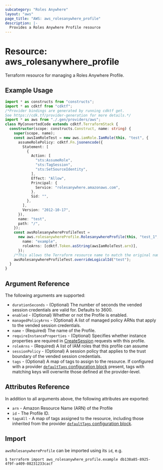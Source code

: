 ```yaml
---
subcategory: "Roles Anywhere"
layout: "aws"
page_title: "AWS: aws_rolesanywhere_profile"
description: |-
  Provides a Roles Anywhere Profile resource
---
```


# Resource: aws_rolesanywhere_profile

Terraform resource for managing a Roles Anywhere Profile.

## Example Usage

```typescript
import * as constructs from "constructs";
import * as cdktf from "cdktf";
/*Provider bindings are generated by running cdktf get.
See https://cdk.tf/provider-generation for more details.*/
import * as aws from "./.gen/providers/aws";
class MyConvertedCode extends cdktf.TerraformStack {
  constructor(scope: constructs.Construct, name: string) {
    super(scope, name);
    const awsIamRoleTest = new aws.iamRole.IamRole(this, "test", {
      assumeRolePolicy: cdktf.Fn.jsonencode({
        Statement: [
          {
            Action: [
              "sts:AssumeRole",
              "sts:TagSession",
              "sts:SetSourceIdentity",
            ],
            Effect: "Allow",
            Principal: {
              Service: "rolesanywhere.amazonaws.com",
            },
            Sid: "",
          },
        ],
        Version: "2012-10-17",
      }),
      name: "test",
      path: "/",
    });
    const awsRolesanywhereProfileTest =
      new aws.rolesanywhereProfile.RolesanywhereProfile(this, "test_1", {
        name: "example",
        roleArns: [cdktf.Token.asString(awsIamRoleTest.arn)],
      });
    /*This allows the Terraform resource name to match the original name. You can remove the call if you don't need them to match.*/
    awsRolesanywhereProfileTest.overrideLogicalId("test");
  }
}

```

## Argument Reference

The following arguments are supported:

* `durationSeconds` - (Optional) The number of seconds the vended session credentials are valid for. Defaults to 3600.
* `enabled` - (Optional) Whether or not the Profile is enabled.
* `managedPolicyArns` - (Optional) A list of managed policy ARNs that apply to the vended session credentials.
* `name` - (Required) The name of the Profile.
* `requireInstanceProperties` - (Optional) Specifies whether instance properties are required in [CreateSession](https://docs.aws.amazon.com/rolesanywhere/latest/APIReference/API_CreateSession.html) requests with this profile.
* `roleArns` - (Required) A list of IAM roles that this profile can assume
* `sessionPolicy` - (Optional) A session policy that applies to the trust boundary of the vended session credentials.
* `tags` - (Optional) A map of tags to assign to the resource. If configured with a provider [`defaultTags` configuration block](https://registry.terraform.io/providers/hashicorp/aws/latest/docs#default_tags-configuration-block) present, tags with matching keys will overwrite those defined at the provider-level.

## Attributes Reference

In addition to all arguments above, the following attributes are exported:

* `arn` - Amazon Resource Name (ARN) of the Profile
* `id` - The Profile ID.
* `tagsAll` - A map of tags assigned to the resource, including those inherited from the provider [`defaultTags` configuration block](https://registry.terraform.io/providers/hashicorp/aws/latest/docs#default_tags-configuration-block).

## Import

`awsRolesanywhereProfile` can be imported using its `id`, e.g.

```
$ terraform import aws_rolesanywhere_profile.example db138a85-8925-4f9f-a409-08231233cacf
```

<!-- cache-key: cdktf-0.17.0-pre.15 input-0c12aa571dfd8b3307e1b751e5997c57594acff2c5ad4dc89bc5d377490af3a7 -->